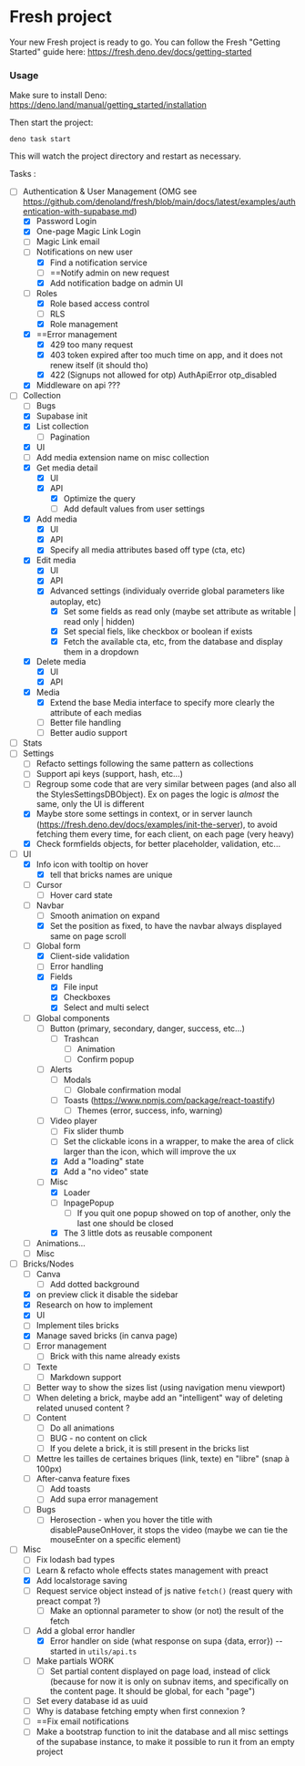 # Fresh project

Your new Fresh project is ready to go. You can follow the Fresh "Getting
Started" guide here: https://fresh.deno.dev/docs/getting-started

### Usage

Make sure to install Deno: https://deno.land/manual/getting_started/installation

Then start the project:

```
deno task start
```

This will watch the project directory and restart as necessary.

Tasks :
- [ ] Authentication & User Management (OMG see https://github.com/denoland/fresh/blob/main/docs/latest/examples/authentication-with-supabase.md)
  - [x] Password Login
  - [x] One-page Magic Link Login
  - [ ] Magic Link email
  - [ ] Notifications on new user
    - [x] Find a notification service
    - [ ] ==Notify admin on new request
    - [x] Add notification badge on admin UI
  - [ ] Roles
    - [x] Role based access control
    - [ ] RLS
    - [x] Role management
  - [x] ==Error management
    - [x] 429 too many request
    - [x] 403 token expired after too much time on app, and it does not renew itself (it should tho)
    - [x] 422 (Signups not allowed for otp) AuthApiError otp_disabled
  - [x] Middleware on api ??? 
- [ ] Collection
  - [ ] Bugs
  - [x] Supabase init
  - [x] List collection
    - [ ] Pagination
  - [x] UI
  - [ ] Add media extension name on misc collection
  - [x] Get media detail
    - [x] UI
    - [x] API
      - [x] Optimize the query
      - [ ] Add default values from user settings
  - [x] Add media
    - [x] UI
    - [x] API
    - [x] Specify all media attributes based off type (cta, etc)
  - [x] Edit media
    - [x] UI
    - [x] API
    - [x] Advanced settings (individualy override global parameters like autoplay, etc)
      - [x] Set some fields as read only (maybe set attribute as writable | read only | hidden)
      - [x] Set special fiels, like checkbox or boolean if exists
      - [x] Fetch the available cta, etc, from the database and display them in a dropdown
  - [x] Delete media
    - [x] UI
    - [x] API
  - [x] Media
    - [x] Extend the base Media interface to specify more clearly the attribute of each medias
    - [ ] Better file handling
    - [ ] Better audio support
- [ ] Stats
- [ ] Settings
  - [ ] Refacto settings following the same pattern as collections
  - [ ] Support api keys (support, hash, etc...)
  - [ ] Regroup some code that are very similar between pages (and also all the StylesSettingsDBObject). Ex on pages the logic is *almost* the same, only the UI is different
  - [x] Maybe store some settings in context, or in server launch (https://fresh.deno.dev/docs/examples/init-the-server), to avoid fetching them every time, for each client, on each page (very heavy)
  - [x] Check formfields objects, for better placeholder, validation, etc...
- [ ] UI
  - [x] Info icon with tooltip on hover
    - [x] tell that bricks names are unique
  - [ ] Cursor
    - [ ] Hover card state
  - [ ] Navbar
    - [ ] Smooth animation on expand
    - [x] Set the position as fixed, to have the navbar always displayed same on page scroll
  - [ ] Global form
    - [x] Client-side validation
    - [ ] Error handling
    - [x] Fields
      - [x] File input
      - [x] Checkboxes
      - [x] Select and multi select
  - [ ] Global components
    - [ ] Button (primary, secondary, danger, success, etc...)
      - [ ] Trashcan
        - [ ] Animation
        - [ ] Confirm popup
    - [ ] Alerts
      - [ ] Modals
        - [ ] Globale confirmation modal
      - [ ] Toasts (https://www.npmjs.com/package/react-toastify)
        - [ ] Themes (error, success, info, warning)
    - [ ] Video player
      - [ ] Fix slider thumb
      - [ ] Set the clickable icons in a wrapper, to make the area of click larger than the icon, which will improve the ux
      - [x] Add a "loading" state
      - [x] Add a "no video" state
    - [ ] Misc
      - [x] Loader
      - [ ] InpagePopup
        - [ ] If you quit one popup showed on top of another, only the last one should be closed
      - [x] The 3 little dots as reusable component
  - [ ] Animations...
  - [ ] Misc
- [ ] Bricks/Nodes
  - [ ] Canva
    - [ ] Add dotted background
  - [x] on preview click it disable the sidebar
  - [x] Research on how to implement
  - [x] UI
  - [ ] Implement tiles bricks
  - [x] Manage saved bricks (in canva page)
  - [ ] Error management
      - [ ] Brick with this name already exists
  - [ ] Texte
    - [ ] Markdown support
  - [ ] Better way to show the sizes list (using navigation menu viewport)
  - [ ] When deleting a brick, maybe add an "intelligent" way of deleting related unused content ?
  - [ ] Content
    - [ ] Do all animations
    - [ ] BUG - no content on click
    - [ ] If you delete a brick, it is still present in the bricks list
  - [ ] Mettre les tailles de certaines briques (link, texte) en "libre" (snap à 100px)
  - [ ] After-canva feature fixes
      - [ ] Add toasts
      - [ ] Add supa error management
  - [ ] Bugs
    - [ ] Herosection - when you hover the title with disablePauseOnHover, it stops the video (maybe we can tie the mouseEnter on a specific element)
- [ ] Misc
  - [ ] Fix lodash bad types
  - [ ] Learn & refacto whole effects states management with preact
  - [x] Add localstorage saving
  - [ ] Request service object instead of js native `fetch()` (reast query with preact compat ?)
    - [ ] Make an optionnal parameter to show (or not) the result of the fetch
  - [ ] Add a global error handler
    - [x] Error handler on side (what response on supa {data, error}) -- started in `utils/api.ts`
  - [ ] Make partials WORK
    - [ ] Set partial content displayed on page load, instead of click (because for now it is only on subnav items, and specifically on the content page. It should be global, for each "page")
  - [ ] Set every database id as uuid
  - [ ] Why is database fetching empty when first connexion ?
  - [ ] ==Fix email notifications
  - [ ] Make a bootstrap function to init the database and all misc settings of the supabase instance, to make it possible to run it from an empty project